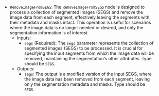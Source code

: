 - `RemoveImageFromSEGS`: The `RemoveImageFromSEGS` node is designed to process a collection of segmented images (SEGS) and remove the image data from each segment, effectively leaving the segments with their metadata and masks intact. This operation is useful for scenarios where the image data is no longer needed or desired, and only the segmentation information is of interest.
    - Inputs:
        - `segs` (Required): The `segs` parameter represents the collection of segmented images (SEGS) to be processed. It is crucial for specifying the input segments from which the image data will be removed, maintaining the segmentation's other attributes. Type should be `SEGS`.
    - Outputs:
        - `segs`: The output is a modified version of the input SEGS, where the image data has been removed from each segment, leaving only the segmentation metadata and masks. Type should be `SEGS`.
